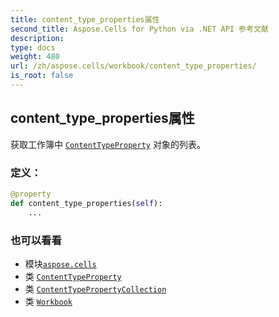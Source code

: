 ```yaml
---
title: content_type_properties属性
second_title: Aspose.Cells for Python via .NET API 参考文献
description:
type: docs
weight: 480
url: /zh/aspose.cells/workbook/content_type_properties/
is_root: false
---
```

## content_type_properties属性

获取工作簿中 [`ContentTypeProperty`](/cells/python-net/zh/aspose.cells.properties/contenttypeproperty) 对象的列表。
### 定义：
```python
@property
def content_type_properties(self):
    ...
```

### 也可以看看
* 模块[`aspose.cells`](../../)
* 类 [`ContentTypeProperty`](/cells/python-net/zh/aspose.cells.properties/contenttypeproperty)
* 类 [`ContentTypePropertyCollection`](/cells/python-net/zh/aspose.cells.properties/contenttypepropertycollection)
* 类 [`Workbook`](/cells/python-net/zh/aspose.cells/workbook)

